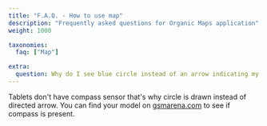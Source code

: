 ```yaml
---
title: "F.A.Q. - How to use map"
description: "Frequently asked questions for Organic Maps application"
weight: 1000

taxonomies:
  faq: ["Map"]

extra:
  question: Why do I see blue circle instead of an arrow indicating my position?
---
```


Tablets don't have compass sensor that's why circle is drawn instead of directed arrow.
You can find your model on [gsmarena.com](https://www.gsmarena.com) to see if compass is present.
